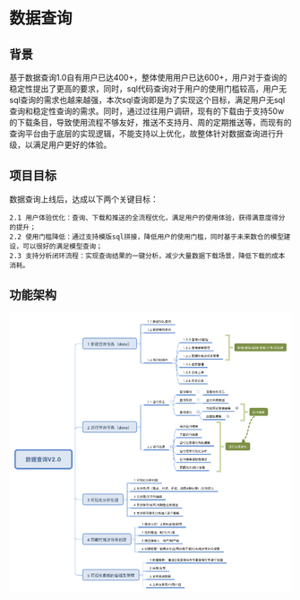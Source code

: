 # 数据查询

## 背景

基于数据查询1.0自有用户已达400+，整体使用用户已达600+，用户对于查询的稳定性提出了更高的要求，同时，sql代码查询对于用户的使用门槛较高，用户无sql查询的需求也越来越强，本次sql查询即是为了实现这个目标，满足用户无sql查询和稳定性查询的需求。同时，通过过往用户调研，现有的下载由于支持50w的下载条目，导致使用流程不够友好，推送不支持月、周的定期推送等，而现有的查询平台由于底层的实现逻辑，不能支持以上优化，故整体针对数据查询进行升级，以满足用户更好的体验。

## 项目目标

数据查询上线后，达成以下两个关键目标：

    2.1 用户体验优化：查询、下载和推送的全流程优化，满足用户的使用体验，获得满意度得分的提升；
    2.2 使用门槛降低：通过支持模版sql拼接，降低用户的使用门槛，同时基于未来数仓的模型建设，可以很好的满足模型查询；
    2.3 支持分析闭环流程：实现查询结果的一键分析，减少大量数据下载场景，降低下载的成本消耗。

## 功能架构

![功能架构](image/dataQuery/功能架构.png)
